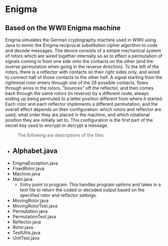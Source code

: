 # Enigma
## Based on the WWII Enigma machine

Enigma simulates the German cryptography machine used in WWII using Java to mimic the Enigma reciprocal substitution cipher algorithm to code and decode messages. 
The device consists of a simple mechanical system of rotors which are wired together internally so as to effect a permutation of signals coming in from one side onto the contacts on the other (and the inverse permutation when going in the reverse direction). To the left of the rotors, there is a reflector with contacts on their right sides only, and wired to connect half of those contacts to the other half. A signal starting from the rightmost rotor enters through one of the 26 possible contacts, flows through wires in the rotors, "bounces" off the reflector, and then comes back through the same rotors (in reverse) by a different route, always ending up being permuted to a letter position different from where it started. Each rotor and each reflector implements a different permutation, and the overall effect depends on their configuration: which rotors and reflector are used, what order they are placed in the machine, and which rotational position they are initially set to. This configuration is the first part of the secret key used to encrypt or decrypt a message. 

>The following are descriptions of the files:
- Alphabet.java
  - 
- EnigmaException.java
- FixedRotor.java
- Machine.java
- Main.java
  - Entry point to program. This handles program options and takes in a text file to return the coded or decoded output based on the specified rotor and reflector settings.
- MovingRotor.java
- MovingRotorTest.java
- Permutation.java
- PermutationTest.java
- Reflector.java
- Rotor.java
- TestUtils.java
- UnitTest.java
